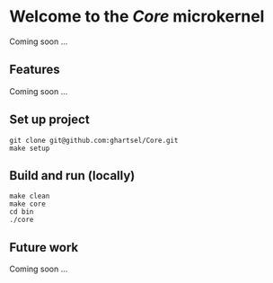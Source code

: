 # Welcome to the *Core* microkernel

Coming soon ...

## Features

Coming soon ...

## Set up project

```
git clone git@github.com:ghartsel/Core.git
make setup
```

## Build and run (locally)

```
make clean
make core
cd bin
./core
```

## Future work

Coming soon ...
